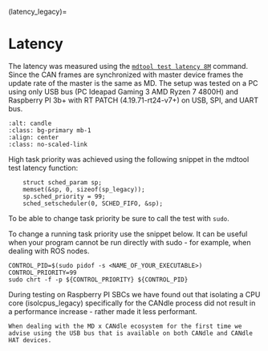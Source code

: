 (latency_legacy)=

# Latency

The latency was measured using the [`mdtool test latency 8M`](mdtool_test_latency_legacy) command.
Since the CAN frames are synchronized with master device frames the update rate of the master is the
same as MD. The setup was tested on a PC using only USB bus (PC Ideapad Gaming 3 AMD Ryzen 7 4800H)
and Raspberry PI 3b+ with RT PATCH (4.19.71-rt24-v7+) on USB, SPI, and UART bus.

```{figure} ./images/MD80_latency.png
:alt: candle
:class: bg-primary mb-1
:align: center
:class: no-scaled-link
```

High task priority was achieved using the following snippet in the mdtool test latency function:

```
    struct sched_param sp;
    memset(&sp, 0, sizeof(sp_legacy));
    sp.sched_priority = 99;
    sched_setscheduler(0, SCHED_FIFO, &sp);
```

To be able to change task priority be sure to call the test with `sudo`.

To change a running task priority use the snippet below. It can be useful when your program cannot
be run directly with sudo - for example, when dealing with ROS nodes.

```
CONTROL_PID=$(sudo pidof -s <NAME_OF_YOUR_EXECUTABLE>)
CONTROL_PRIORITY=99
sudo chrt -f -p ${CONTROL_PRIORITY} ${CONTROL_PID}
```

During testing on Raspberry PI SBCs we have found out that isolating a CPU core (isolcpus_legacy)
specifically for the CANdle process did not result in a performance increase - rather made it less
performant.

```{note}
When dealing with the MD x CANdle ecosystem for the first time we advise using the USB bus that is available on both CANdle and CANdle HAT devices.
```
